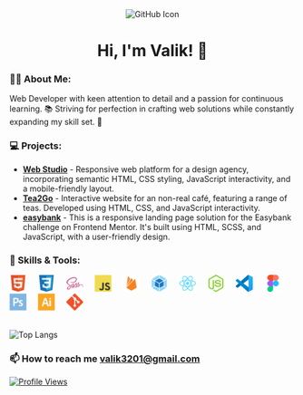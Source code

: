 <div align="center">
  
<picture>
  <source media="(prefers-color-scheme: dark)" srcset="https://upload.wikimedia.org/wikipedia/commons/2/24/Github_logo_svg.svg">
  <source media="(prefers-color-scheme: light)" srcset="https://simpleicons.org/icons/github.svg">
  <img alt="GitHub Icon" src="https://simpleicons.org/icons/github.svg" width="100">
</picture>

  <h1>
    Hi, I'm Valik! 👋
  </h1>
</div>

### 👨‍💻 About Me:
Web Developer with keen attention to detail and a passion for continuous learning. 📚 Striving for perfection in crafting web solutions while constantly expanding my skill set. 🚀

<!-- 🌐 Languages: 
- 🇺🇦 Ukrainian - native 
- 🇵🇱 Polish - advanced
- 🇬🇧 English - intermediate -->

### 💻 Projects:
<!-- TO DO: add projcets later -->
- **[Web Studio](https://valik3201.github.io/WebStudio/)** - Responsive web platform for a design agency, incorporating semantic HTML, CSS styling, JavaScript interactivity, and a mobile-friendly layout.
- **[Tea2Go](https://valik3201.github.io/Tea2Go/)** - Interactive website for an non-real café, featuring a range of teas. Developed using HTML, CSS, and JavaScript interactivity.
- **[easybank](https://valik3201.github.io/easybank/)** - This is a responsive landing page solution for the Easybank challenge on Frontend Mentor. It's built using HTML, SCSS, and JavaScript, with a user-friendly design.


### 🧩 Skills & Tools:
<div align="left">
  <img src="https://github.com/devicons/devicon/blob/master/icons/html5/html5-original.svg" height="30" alt="html logo"  />
  <img width="12" />
  <img src="https://github.com/devicons/devicon/blob/master/icons/css3/css3-original.svg" height="30" alt="css3 logo"  />
  <img width="12" />
  <img src="https://github.com/devicons/devicon/blob/master/icons/sass/sass-original.svg" height="30" alt="sass logo"  />
  <img width="12" />
  <img src="https://github.com/devicons/devicon/blob/master/icons/javascript/javascript-original.svg" height="30" alt="javascript logo"  />
  <img width="12" />
  <img src="https://github.com/devicons/devicon/blob/master/icons/firebase/firebase-plain.svg" height="30" alt="firebase logo"  />
  <img width="12" />
  <img src="https://github.com/devicons/devicon/blob/master/icons/webpack/webpack-original.svg" height="30" alt="webpack logo"  />
  <img width="12" />
  <img src="https://github.com/devicons/devicon/blob/master/icons/react/react-original.svg" height="30" alt="react logo"  />
  <img width="12" />
  <img src="https://github.com/devicons/devicon/blob/master/icons/nodejs/nodejs-original.svg" height="30" alt="nodejs logo"  />
  <img width="12" />
  <img src="https://github.com/devicons/devicon/blob/master/icons/vscode/vscode-original.svg" height="30" alt="vscode logo"  />
  <img width="12" />
  <img src="https://github.com/devicons/devicon/blob/master/icons/figma/figma-original.svg" height="30" alt="figma logo"  />
  <img width="12" />
  <img src="https://github.com/devicons/devicon/blob/master/icons/photoshop/photoshop-plain.svg" height="30" alt="adobe photoshop logo"  />
  <img width="12" />
  <img src="https://github.com/devicons/devicon/blob/master/icons/illustrator/illustrator-plain.svg" height="30" alt="adobe illustrator logo"  />
  <img width="12" />
  <img src="https://github.com/devicons/devicon/blob/master/icons/git/git-original.svg" height="30" alt="git logo"  />
</div>
<br />

![Top Langs](https://github-readme-stats.vercel.app/api/top-langs/?username=valik3201&layout=compact)
  
<!--  ### GitHub Stats:
![Valik's GitHub Stats](https://github-readme-stats.vercel.app/api?username=Valik3201&show_icons=true&count_private=true&hide_border=true) -->

### 📫 How to reach me valik3201@gmail.com

[![Profile Views](https://visitcount.itsvg.in/api?id=valik3201&label=Profile%20Views&color=1&icon=1&pretty=true)](https://visitcount.itsvg.in)
